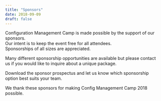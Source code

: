 ```yaml
---
title: "Sponsors"
date: 2018-09-09
draft: false
---
```


Configuration Management Camp is made possible by the support of our sponsors.  
Our intent is to keep the event free for all attendees.  
Sponsorships of all sizes are appreciated.  


Many different sponsorship opportunities are available but please contact us if you would like to inquire about a unique package.  


Download the sponsor prospectus and let us know which sponsorship option best suits your team.  


We thank these sponsors for making Config Management Camp 2018 possible.  



